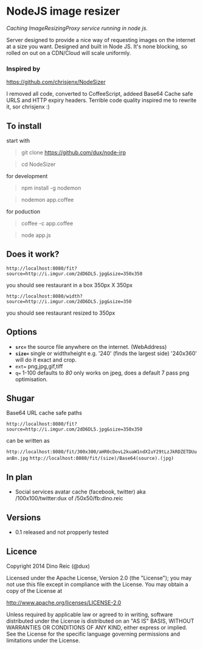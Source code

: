 # NodeJS image resizer


*Caching ImageResizingProxy service running in node js.*

Server designed to provide a nice way of requesting images on the internet at a size you want. Designed and built in Node JS.
It's none blocking, so rolled on out on a CDN/Cloud will scale uniformly.

### Inspired by

https://github.com/chrisjenx/NodeSizer

I removed all code, converted to CoffeeScript, addeed Base64 Cache safe URLS and HTTP expiry headers. Terrible code quality inspired me to rewrite it, sor chrisjenx :)


## To install

start with

> git clone https://github.com/dux/node-irp

> cd NodeSizer

for development

> npm install -g nodemon

> nodemon app.coffee

for poduction

> coffee -c app.coffee

> node app.js


## Does it work?

`http://localhost:8080/fit?source=http://i.imgur.com/2dD6DL5.jpg&size=350x350`

you should see restaurant in a box 350px X 350px

`http://localhost:8080/width?source=http://i.imgur.com/2dD6DL5.jpg&size=350`

you should see restaurant resized to 350px


## Options

* **`src=`** the source file anywhere on the internet. (WebAddress)
* **`size=`** single or widthxheight e.g. '240' (finds the largest side) '240x360' will do it exact and crop.
* `ext=` png,jpg,gif,tiff
* `q=` 1-100 defaults to _80_ only works on jpeg, does a default 7 pass png optimisation.


## Shugar


Base64 URL cache safe paths

`http://localhost:8080/fit?source=http://i.imgur.com/2dD6DL5.jpg&size=350x350`

can be written as

`http://localhost:8080/fit/300x300/aHR0cDovL2kuaW1ndXIuY29tLzJkRDZETDUuanBn.jpg`
`http://localhost:8080/fit/(size)/Base64(source).(jpg)`


## In plan

* Social services avatar cache (facebook, twitter) aka /100x100/twitter:dux of /50x50/fb:dino.reic


## Versions

* 0.1 released and not propperly tested


## Licence

Copyright 2014 Dino Reic (@dux)

Licensed under the Apache License, Version 2.0 (the "License");
you may not use this file except in compliance with the License.
You may obtain a copy of the License at

   http://www.apache.org/licenses/LICENSE-2.0

Unless required by applicable law or agreed to in writing, software
distributed under the License is distributed on an "AS IS" BASIS,
WITHOUT WARRANTIES OR CONDITIONS OF ANY KIND, either express or implied.
See the License for the specific language governing permissions and
limitations under the License.